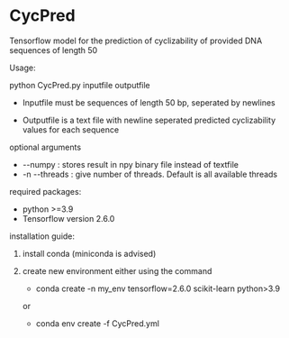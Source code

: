 # CycPred
Tensorflow model for the prediction of cyclizability of provided DNA sequences of length 50

Usage:

python CycPred.py inputfile outputfile

+ Inputfile must be sequences of length 50 bp, seperated by newlines

+ Outputfile is a text file with newline seperated predicted cyclizability values for each sequence

optional arguments

+ --numpy : stores result in npy binary file instead of textfile
+ -n --threads : give number of threads. Default is all available threads



required packages:
+ python >=3.9
+ Tensorflow version 2.6.0

installation guide:

1. install conda (miniconda is advised)
2. create new environment either using the command

      + conda create -n my_env tensorflow=2.6.0 scikit-learn python>3.9
      
      or
            
      + conda env create -f CycPred.yml

